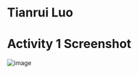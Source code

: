 # Tianrui Luo

# Activity 1 Screenshot 
![image](https://github.com/Tianrui-Luo/ECE444-F2023-Assignment1/assets/77422312/4cf5baa7-e4ce-461f-b921-2e8c1547f9ae)
